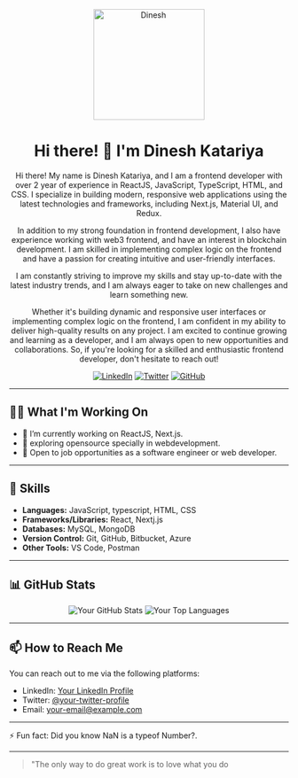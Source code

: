 <!-- Add your banner here -->
<!-- You can use a tool like Canva (https://www.canva.com/) to generate a nice banner -->

<div align="center">

<!-- Add your logo or profile image here -->
<!-- You can use an image hosting service like Imgur (https://imgur.com/) to host your images -->
<img src="https://media.licdn.com/dms/image/D4D03AQGKunTosq5uPA/profile-displayphoto-shrink_800_800/0/1685444821696?e=1691625600&v=beta&t=2Q24YLqow3nQuyLf0FAHUq-Lk6jeYnhVBx_D2B4tAMQ" alt="Dinesh" width="200" height="200">

<!-- Add a title -->
# Hi there! 👋 I'm Dinesh Katariya

<!-- Add a brief description -->
Hi there! My name is Dinesh Katariya, and I am a frontend developer with over 2 year of experience in ReactJS, JavaScript, TypeScript, HTML, and CSS. I specialize in building modern, responsive web applications using the latest technologies and frameworks, including Next.js, Material UI, and Redux.

In addition to my strong foundation in frontend development, I also have experience working with web3 frontend, and have an interest in blockchain development. I am skilled in implementing complex logic on the frontend and have a passion for creating intuitive and user-friendly interfaces.

I am constantly striving to improve my skills and stay up-to-date with the latest industry trends, and I am always eager to take on new challenges and learn something new.

Whether it's building dynamic and responsive user interfaces or implementing complex logic on the frontend, I am confident in my ability to deliver high-quality results on any project. I am excited to continue growing and learning as a developer, and I am always open to new opportunities and collaborations. So, if you're looking for a skilled and enthusiastic frontend developer, don't hesitate to reach out!

<!-- Add your social media links -->
[![LinkedIn](https://img.shields.io/badge/-LinkedIn-0077B5?style=flat-square&logo=linkedin&logoColor=white)](https://www.linkedin.com/in/dinesh-katariya/)
[![Twitter](https://img.shields.io/badge/-Twitter-1DA1F2?style=flat-square&logo=twitter&logoColor=white)](https://twitter.com/thedineshk24)
[![GitHub](https://img.shields.io/badge/-GitHub-181717?style=flat-square&logo=github&logoColor=white)](https://github.com/thedineshk24)

</div>

---

<!-- Add a section for what you're currently working on -->
## 👨‍💻 What I'm Working On

- 🔭 I’m currently working on ReactJS, Next.js.
- 🌱 exploring opensource specially in webdevelopment.
- 💼 Open to job opportunities as a software engineer or web developer.

---

<!-- Add a section for your skills -->
## 💪 Skills

- **Languages:** JavaScript, typescript, HTML, CSS
- **Frameworks/Libraries:** React, Nextj.js
- **Databases:** MySQL, MongoDB
- **Version Control:** Git, GitHub, Bitbucket, Azure
- **Other Tools:** VS Code, Postman

---

<!-- Add a section for your GitHub stats -->
## 📊 GitHub Stats

<div align="center">

<!-- Add your GitHub stats widget here -->
<!-- You can use a service like https://github-readme-stats.vercel.app/ to generate your GitHub stats widget -->
<img src="https://github-readme-stats.vercel.app/api?username=Thedineshk24&show_icons=true&theme=ayu-mirage&border_radius=30.0&border_color=2f353b" alt="Your GitHub Stats">

<!-- Add your top languages widget here -->
<!-- You can use a service like https://github-readme-stats.vercel.app/ to generate your top languages widget -->
<img src="https://github-readme-stats.vercel.app/api/top-langs/?username=Thedineshk24&theme=ayu-mirage&border_radius=30.0&border_color=2f353b" alt="Your Top Languages">

</div>

---

<!-- Add a section for how to reach you -->
## 📫 How to Reach Me

You can reach out to me via the following platforms:

- LinkedIn: [Your LinkedIn Profile](https://www.linkedin.com/in/dinesh-katariya/)
- Twitter: [@your-twitter-profile]((https://twitter.com/thedineshk24))
- Email: your-email@example.com

---

<!-- Add a fun fact or quote -->
⚡ Fun fact: Did you know NaN is a typeof Number?.

---

<!-- Add a section for your favorite quote -->
> "The only way to do great work is to love what you do
